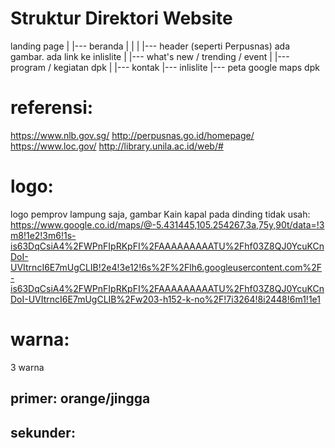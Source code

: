 # Struktur Direktori Website

landing page
|
|--- beranda
|       |
|       |--- header (seperti Perpusnas) ada gambar. ada link ke inlislite
|       |--- what's new / trending / event
|       |--- program / kegiatan dpk
|       |--- kontak
|--- inlislite
|--- peta google maps dpk

# referensi:
https://www.nlb.gov.sg/
http://perpusnas.go.id/homepage/
https://www.loc.gov/
http://library.unila.ac.id/web/#

# logo:
logo pemprov lampung saja, gambar Kain kapal pada dinding tidak usah: https://www.google.co.id/maps/@-5.431445,105.254267,3a,75y,90t/data=!3m8!1e2!3m6!1s-is63DqCsiA4%2FWPnFIpRKpFI%2FAAAAAAAAATU%2Fhf03Z8QJ0YcuKCnDoI-UVItrncI6E7mUgCLIB!2e4!3e12!6s%2F%2Flh6.googleusercontent.com%2F-is63DqCsiA4%2FWPnFIpRKpFI%2FAAAAAAAAATU%2Fhf03Z8QJ0YcuKCnDoI-UVItrncI6E7mUgCLIB%2Fw203-h152-k-no%2F!7i3264!8i2448!6m1!1e1

# warna:
3 warna
## primer: orange/jingga
## sekunder: